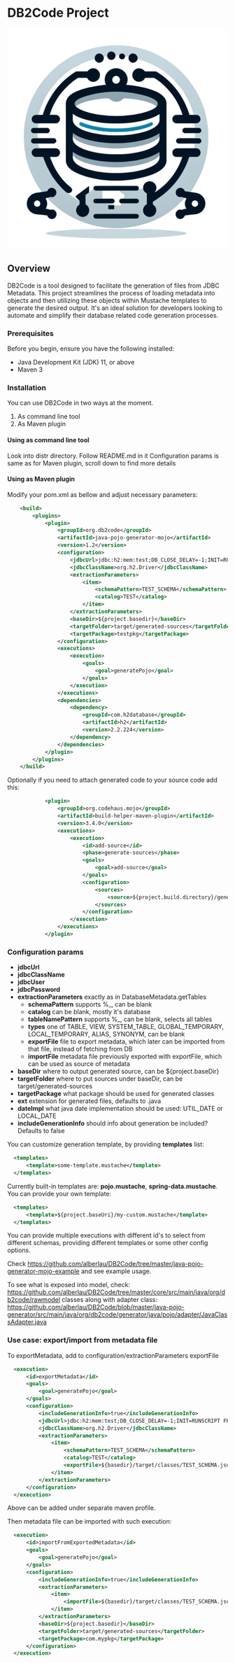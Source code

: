 # DB2Code Project
![db2code](https://github.com/alberlau/DB2Code/blob/master/db2code.png)
## Overview

DB2Code is a tool designed to facilitate the generation of files from JDBC Metadata. This project streamlines the process of loading metadata into objects and then utilizing these objects within Mustache templates to generate the desired output. It's an ideal solution for developers looking to automate and simplify their database related code generation processes.

### Prerequisites

Before you begin, ensure you have the following installed:
- Java Development Kit (JDK) 11, or above
- Maven 3

### Installation

You can use DB2Code in two ways at the moment.
1. As command line tool
2. As Maven plugin

#### Using as command line tool
Look into distr directory.
Follow README.md in it
Configuration params is same as for Maven plugin, scroll down to find more details

#### Using as Maven plugin
Modify your pom.xml as bellow and adjust necessary parameters:
```xml
    <build>
        <plugins>
            <plugin>
                <groupId>org.db2code</groupId>
                <artifactId>java-pojo-generator-mojo</artifactId>
                <version>1.2</version>
                <configuration>
                    <jdbcUrl>jdbc:h2:mem:test;DB_CLOSE_DELAY=-1;INIT=RUNSCRIPT FROM '${project.basedir}/init.sql'</jdbcUrl>
                    <jdbcClassName>org.h2.Driver</jdbcClassName>
                    <extractionParameters>
                        <item>
                            <schemaPattern>TEST_SCHEMA</schemaPattern>
                            <catalog>TEST</catalog>
                        </item>
                    </extractionParameters>
                    <baseDir>${project.basedir}</baseDir>
                    <targetFolder>target/generated-sources</targetFolder>
                    <targetPackage>testpkg</targetPackage>
                </configuration>
                <executions>
                    <execution>
                        <goals>
                            <goal>generatePojo</goal>
                        </goals>
                    </execution>
                </executions>
                <dependencies>
                    <dependency>
                        <groupId>com.h2database</groupId>
                        <artifactId>h2</artifactId>
                        <version>2.2.224</version>
                    </dependency>
                </dependencies>
            </plugin>
        </plugins>
    </build>
```

Optionally if you need to attach generated code to your source code add this:
```xml
            <plugin>
                <groupId>org.codehaus.mojo</groupId>
                <artifactId>build-helper-maven-plugin</artifactId>
                <version>3.4.0</version>
                <executions>
                    <execution>
                        <id>add-source</id>
                        <phase>generate-sources</phase>
                        <goals>
                            <goal>add-source</goal>
                        </goals>
                        <configuration>
                            <sources>
                                <source>${project.build.directory}/generated-sources</source>
                            </sources>
                        </configuration>
                    </execution>
                </executions>
            </plugin>
```

### Configuration params

- __jdbcUrl__
- __jdbcClassName__
- __jdbcUser__
- __jdbcPassword__
- __extractionParameters__ exactly as in DatabaseMetadata.getTables
  - __schemaPattern__ supports %_, can be blank
  - __catalog__ can be blank, mostly it's database
  - __tableNamePattern__ supports %_, can be blank, selects all tables
  - __types__ one of TABLE, VIEW, SYSTEM_TABLE, GLOBAL_TEMPORARY, LOCAL_TEMPORARY, ALIAS, SYNONYM, can be blank
  - __exportFile__ file to export metadata, which later can be imported from that file, instead of fetching from DB
  - __importFile__ metadata file previously exported with exportFile, which can be used as source of metadata
- __baseDir__ where to output generated source, can be ${project.baseDir}
- __targetFolder__ where to put sources under baseDir, can be target/generated-sources
- __targetPackage__ what package should be used for generated classes
- __ext__ extension for generated files, defaults to .java
- __dateImpl__ what java date implementation should be used: UTIL_DATE or LOCAL_DATE
- __includeGenerationInfo__ should info about generation be included? Defaults to false

You can customize generation template, by providing __templates__ list:
```xml
  <templates>
      <template>some-template.mustache</template>
  </templates>
```

Currently built-in templates are: __pojo.mustache__, __spring-data.mustache__.
You can provide your own template:

```xml
  <templates>
      <template>${project.baseUri}/my-custom.mustache</template>
  </templates>
```


You can provide multiple executions with different id's to select from different schemas, providing different templates or some other config options.

Check https://github.com/alberlau/DB2Code/tree/master/java-pojo-generator-mojo-example and see example usage.

To see what is exposed into model, check: https://github.com/alberlau/DB2Code/tree/master/core/src/main/java/org/db2code/rawmodel classes
along with adapter class: https://github.com/alberlau/DB2Code/blob/master/java-pojo-generator/src/main/java/org/db2code/generator/java/pojo/adapter/JavaClassAdapter.java

### Use case: export/import from metadata file

To exportMetadata, add to configuration/extractionParameters exportFile

```xml
  <execution>
      <id>exportMetadata</id>
      <goals>
          <goal>generatePojo</goal>
      </goals>
      <configuration>
          <includeGenerationInfo>true</includeGenerationInfo>
          <jdbcUrl>jdbc:h2:mem:test;DB_CLOSE_DELAY=-1;INIT=RUNSCRIPT FROM '${project.basedir}/init.sql'</jdbcUrl>
          <jdbcClassName>org.h2.Driver</jdbcClassName>
          <extractionParameters>
              <item>
                  <schemaPattern>TEST_SCHEMA</schemaPattern>
                  <catalog>TEST</catalog>
                  <exportFile>${basedir}/target/classes/TEST_SCHEMA.json</exportFile>
              </item>
          </extractionParameters>
      </configuration>
  </execution>
```
Above can be added under separate maven profile.

Then metadata file can be imported with such execution:
```xml
  <execution>
      <id>importFromExportedMetadata</id>
      <goals>
          <goal>generatePojo</goal>
      </goals>
      <configuration>
          <includeGenerationInfo>true</includeGenerationInfo>
          <extractionParameters>
              <item>
                  <importFile>${basedir}/target/classes/TEST_SCHEMA.json</importFile>
              </item>
          </extractionParameters>
          <baseDir>${project.basedir}</baseDir>
          <targetFolder>target/generated-sources</targetFolder>
          <targetPackage>com.mypkg</targetPackage>
      </configuration>
  </execution>
```
